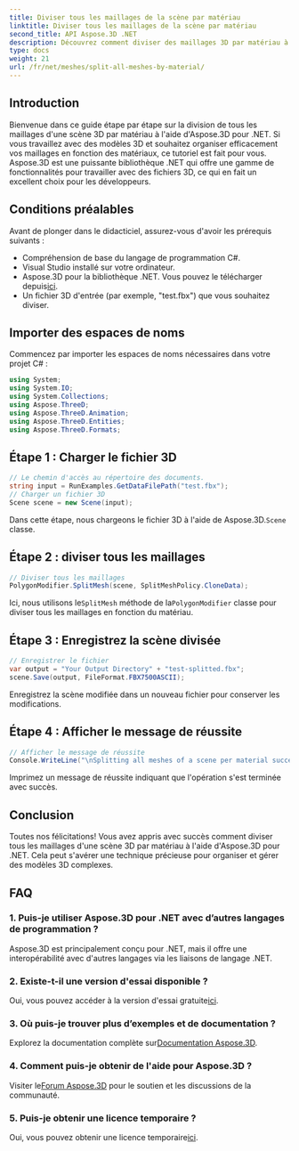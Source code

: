 ```yaml
---
title: Diviser tous les maillages de la scène par matériau
linktitle: Diviser tous les maillages de la scène par matériau
second_title: API Aspose.3D .NET
description: Découvrez comment diviser des maillages 3D par matériau à l'aide d'Aspose.3D pour .NET. Suivez notre guide étape par étape pour une organisation et une gestion efficaces des modèles 3D.
type: docs
weight: 21
url: /fr/net/meshes/split-all-meshes-by-material/
---
```

## Introduction
Bienvenue dans ce guide étape par étape sur la division de tous les maillages d'une scène 3D par matériau à l'aide d'Aspose.3D pour .NET. Si vous travaillez avec des modèles 3D et souhaitez organiser efficacement vos maillages en fonction des matériaux, ce tutoriel est fait pour vous. Aspose.3D est une puissante bibliothèque .NET qui offre une gamme de fonctionnalités pour travailler avec des fichiers 3D, ce qui en fait un excellent choix pour les développeurs.
## Conditions préalables
Avant de plonger dans le didacticiel, assurez-vous d'avoir les prérequis suivants :
- Compréhension de base du langage de programmation C#.
- Visual Studio installé sur votre ordinateur.
-  Aspose.3D pour la bibliothèque .NET. Vous pouvez le télécharger depuis[ici](https://releases.aspose.com/3d/net/).
- Un fichier 3D d'entrée (par exemple, "test.fbx") que vous souhaitez diviser.
## Importer des espaces de noms
Commencez par importer les espaces de noms nécessaires dans votre projet C# :
```csharp
using System;
using System.IO;
using System.Collections;
using Aspose.ThreeD;
using Aspose.ThreeD.Animation;
using Aspose.ThreeD.Entities;
using Aspose.ThreeD.Formats;
```
## Étape 1 : Charger le fichier 3D
```csharp
// Le chemin d'accès au répertoire des documents.
string input = RunExamples.GetDataFilePath("test.fbx");
// Charger un fichier 3D
Scene scene = new Scene(input);
```
 Dans cette étape, nous chargeons le fichier 3D à l'aide de Aspose.3D.`Scene` classe.
## Étape 2 : diviser tous les maillages
```csharp
// Diviser tous les maillages
PolygonModifier.SplitMesh(scene, SplitMeshPolicy.CloneData);
```
 Ici, nous utilisons le`SplitMesh` méthode de la`PolygonModifier` classe pour diviser tous les maillages en fonction du matériau.
## Étape 3 : Enregistrez la scène divisée
```csharp
// Enregistrer le fichier
var output = "Your Output Directory" + "test-splitted.fbx";
scene.Save(output, FileFormat.FBX7500ASCII);
```
Enregistrez la scène modifiée dans un nouveau fichier pour conserver les modifications.
## Étape 4 : Afficher le message de réussite
```csharp
// Afficher le message de réussite
Console.WriteLine("\nSplitting all meshes of a scene per material successfully.\nFile saved at " + output);
```
Imprimez un message de réussite indiquant que l'opération s'est terminée avec succès.
## Conclusion
Toutes nos félicitations! Vous avez appris avec succès comment diviser tous les maillages d'une scène 3D par matériau à l'aide d'Aspose.3D pour .NET. Cela peut s'avérer une technique précieuse pour organiser et gérer des modèles 3D complexes.
## FAQ
### 1. Puis-je utiliser Aspose.3D pour .NET avec d’autres langages de programmation ?
Aspose.3D est principalement conçu pour .NET, mais il offre une interopérabilité avec d'autres langages via les liaisons de langage .NET.
### 2. Existe-t-il une version d'essai disponible ?
 Oui, vous pouvez accéder à la version d'essai gratuite[ici](https://releases.aspose.com/).
### 3. Où puis-je trouver plus d’exemples et de documentation ?
 Explorez la documentation complète sur[Documentation Aspose.3D](https://reference.aspose.com/3d/net/).
### 4. Comment puis-je obtenir de l'aide pour Aspose.3D ?
 Visiter le[Forum Aspose.3D](https://forum.aspose.com/c/3d/18) pour le soutien et les discussions de la communauté.
### 5. Puis-je obtenir une licence temporaire ?
 Oui, vous pouvez obtenir une licence temporaire[ici](https://purchase.aspose.com/temporary-license/).